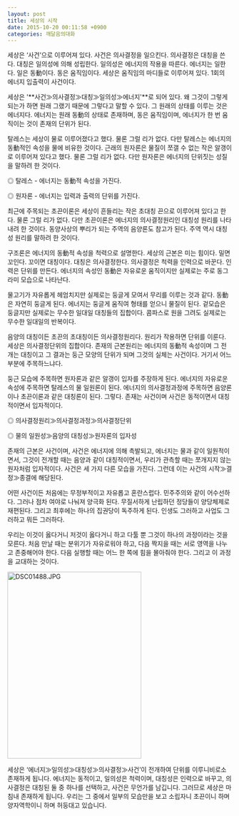 ```yaml
---
layout: post
title: 세상의 시작
date: 2015-10-20 00:11:58 +0900
categories: 깨달음의대화
---
```

세상은 ‘사건’으로 이루어져 있다. 사건은 의사결정을 일으킨다. 의사결정은 대칭을 쓴다. 대칭은 일의성에 의해 성립한다. 일의성은 에너지의 작용을 따른다. 에너지는 일한다. 일은 동動이다. 동은 움직임이다. 세상은 움직임의 마디들로 이루어져 있다. 1회의 에너지 입출력이 사건이다. 

  


세상은 '**사건≫의사결정≫대칭≫일의성≫에너지'**로 되어 있다. 왜 그것이 그렇게 되는가 하면 원래 그랬기 때문에 그렇다고 말할 수 있다. 그 원래의 상태를 이루는 것은 에너지다. 에너지는 원래 동動의 상태로 존재하며, 동은 움직임이며, 에너지가 한 번 움직이는 것이 존재의 단위가 된다. 

  


탈레스는 세상이 물로 이루어졌다고 했다. 물론 그럴 리가 없다. 다만 탈레스는 에너지의 동動적인 속성을 물에 비유한 것이다. 근래의 원자론은 물질이 쪼갤 수 없는 작은 알갱이로 이루어져 있다고 했다. 물론 그럴 리가 없다. 다만 원자론은 에너지의 단위짓는 성질을 말하려 한 것이다. 

  


◎ 탈레스 - 에너지는 동動적 속성을 가진다.  
      
◎ 원자론 - 에너지는 입력과 출력의 단위를 가진다. 

  


최근에 주목되는 초끈이론은 세상이 흔들리는 작은 초대칭 끈으로 이루어져 있다고 한다. 물론 그럴 리가 없다. 다만 초끈이론은 에너지의 의사결정원리인 대칭성 원리를 나타내려 한 것이다. 동양사상의 뿌리가 되는 주역의 음양론도 참고가 된다. 주역 역시 대칭성 원리를 말하려 한 것이다. 

  


구조론은 에너지의 동動적 속성을 척력으로 설명한다. 세상의 근본은 미는 힘이다. 밀면 꼬인다. 꼬이면 대칭이다. 대칭은 의사결정한다. 의사결정은 척력을 인력으로 바꾼다. 인력은 단위를 만든다. 에너지의 속성인 동動은 자유로운 움직이지만 실제로는 주로 동그라미 모습으로 나타난다.

  


물고기가 자유롭게 헤엄치지만 실제로는 둥글게 모여서 무리를 이루는 것과 같다. 동動은 자연히 둥글게 된다. 에너지는 둥글게 움직여 형태를 얻으니 물질이 된다. 겉모습은 둥글지만 실제로는 무수한 일대일 대칭들의 집합이다. 콤파스로 원을 그려도 실제로는 무수한 일대일의 반복이다.

  


음양의 대칭이든 초끈의 초대칭이든 의사결정원리다. 원리가 작용하면 단위를 이룬다. 세상은 의사결정단위의 집합이다. 존재의 근본원리는 에너지의 동動적 속성이며 그 전개는 대칭이고 그 결과는 둥근 모양의 단위가 되며 그것의 실체는 사건이다. 거기서 어느 부분에 주목하느냐다. 

  


둥근 모습에 주목하면 원자론과 같은 알갱이 입자를 주장하게 된다. 에너지의 자유로운 속성에 주목하면 탈레스의 물 일원론이 된다. 에너지의 의사결정과정에 주목하면 음양론이나 초끈이론과 같은 대칭론이 된다. 그렇다. 존재는 사건이며 사건은 동적이면서 대칭적이면서 입자적이다.

  


◎ 의사결정원리≫의사결정과정≫의사결정단위  
      
◎ 물의 일원성≫음양의 대칭성≫원자론의 입자성 

  


존재의 근본은 사건이며, 사건은 에너지에 의해 촉발되고, 에너지는 물과 같이 일원적이면서, 그것이 전개할 때는 음양과 같이 대칭적이면서, 우리가 관측할 때는 쪼개지지 않는 원자처럼 입자적이다. 사건은 세 가지 다른 모습을 가진다. 그런데 이는 사건의 시작≫결정≫종결에 해당된다. 

  


어떤 사건이든 처음에는 무정부적이고 자유롭고 혼란스럽다. 민주주의와 같이 어수선하다. 그러나 점차 여야로 나눠져 양극화 된다. 무질서하게 난립하던 정당들이 양당체제로 재편된다. 그리고 최후에는 하나의 집권당이 독주하게 된다. 인생도 그러하고 사업도 그러하고 뭐든 그러하다. 

  


우리는 이것이 옳다거니 저것이 옳다거니 하고 다툴 뿐 그것이 하나의 과정이라는 것을 모른다. 처음 만날 때는 분위기가 자유로워야 하고, 다음 짝지을 때는 서로 영역을 나누고 존중해어야 한다. 다음 실행할 때는 어느 한 쪽에 힘을 몰아줘야 한다. 그리고 이 과정을 교대하는 것이다. 

  


<img src="assets/attach/images/198/076/631/DSC01488.JPG" alt="DSC01488.JPG" width="300" height="419" />

  


세상은 ‘에너지≫일의성≫대칭성≫의사결정≫사건’이 전개하여 단위를 이루니비로소 존재하게 됩니다. 에너지는 동적이고, 일의성은 척력이며, 대칭성은 인력으로 바꾸고, 의사결정은 대칭된 둘 중 하나를 선택하고, 사건은 무언가를 남깁니다. 그러므로 세상은 마침내 존재하게 됩니다. 우리는 그 중에서 일부의 모습만을 보고 소립자니 초끈이니 하며 양자역학이니 하며 허둥대고 있습니다.
